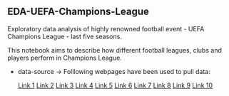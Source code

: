 ## EDA-UEFA-Champions-League

Exploratory data analysis of highly renowned football event - UEFA Champions League - last five seasons.

This notebook aims to describe how different football leagues, clubs and players perform in Champions League.

* data-source -> Folllowing webpages have been used to pull data:

  [Link 1](https://en.wikipedia.org/wiki/2018%E2%80%9319_UEFA_Champions_League)
  [Link 2](https://en.wikipedia.org/wiki/2017%E2%80%9318_UEFA_Champions_League)
  [Link 3](https://en.wikipedia.org/wiki/2016%E2%80%9317_UEFA_Champions_League)
  [Link 4](https://en.wikipedia.org/wiki/2015%E2%80%9316_UEFA_Champions_League)
  [Link 5](https://en.wikipedia.org/wiki/2014%E2%80%9315_UEFA_Champions_League)
  [Link 6](https://en.wikipedia.org/wiki/2018%E2%80%9319_UEFA_Champions_League_group_stage)
  [Link 7](https://en.wikipedia.org/wiki/2018%E2%80%9319_UEFA_Champions_League_group_stage)
  [Link 8](https://en.wikipedia.org/wiki/2016%E2%80%9317_UEFA_Champions_League_group_stage)
  [Link 9](https://en.wikipedia.org/wiki/2015%E2%80%9316_UEFA_Champions_League_group_stage)
  [Link 10](https://en.wikipedia.org/wiki/2014%E2%80%9315_UEFA_Champions_League_group_stage)
